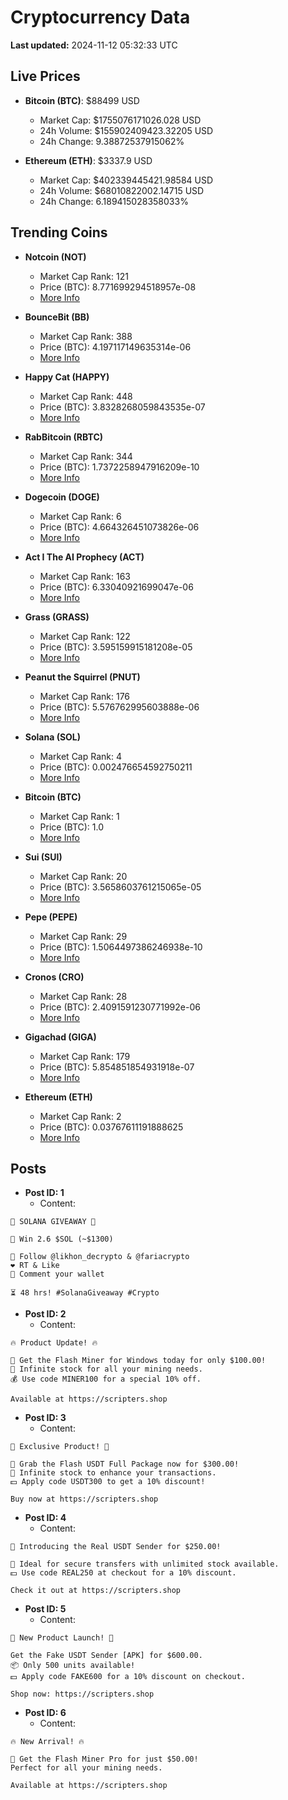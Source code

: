 # Cryptocurrency Data

**Last updated:** 2024-11-12 05:32:33 UTC

## Live Prices
- **Bitcoin (BTC)**: $88499 USD
  - Market Cap: $1755076171026.028 USD
  - 24h Volume: $155902409423.32205 USD
  - 24h Change: 9.38872537915062%

- **Ethereum (ETH)**: $3337.9 USD
  - Market Cap: $402339445421.98584 USD
  - 24h Volume: $68010822002.14715 USD
  - 24h Change: 6.189415028358033%

## Trending Coins
- **Notcoin (NOT)**
  - Market Cap Rank: 121
  - Price (BTC): 8.771699294518957e-08
  - [More Info](https://www.coingecko.com/en/coins/notcoin)

- **BounceBit (BB)**
  - Market Cap Rank: 388
  - Price (BTC): 4.197117149635314e-06
  - [More Info](https://www.coingecko.com/en/coins/bouncebit)

- **Happy Cat (HAPPY)**
  - Market Cap Rank: 448
  - Price (BTC): 3.8328268059843535e-07
  - [More Info](https://www.coingecko.com/en/coins/happycat)

- **RabBitcoin (RBTC)**
  - Market Cap Rank: 344
  - Price (BTC): 1.7372258947916209e-10
  - [More Info](https://www.coingecko.com/en/coins/rabbitcoin)

- **Dogecoin (DOGE)**
  - Market Cap Rank: 6
  - Price (BTC): 4.664326451073826e-06
  - [More Info](https://www.coingecko.com/en/coins/dogecoin)

- **Act I The AI Prophecy (ACT)**
  - Market Cap Rank: 163
  - Price (BTC): 6.33040921699047e-06
  - [More Info](https://www.coingecko.com/en/coins/act-i-the-ai-prophecy)

- **Grass (GRASS)**
  - Market Cap Rank: 122
  - Price (BTC): 3.595159915181208e-05
  - [More Info](https://www.coingecko.com/en/coins/grass)

- **Peanut the Squirrel (PNUT)**
  - Market Cap Rank: 176
  - Price (BTC): 5.576762995603888e-06
  - [More Info](https://www.coingecko.com/en/coins/peanut-the-squirrel)

- **Solana (SOL)**
  - Market Cap Rank: 4
  - Price (BTC): 0.002476654592750211
  - [More Info](https://www.coingecko.com/en/coins/solana)

- **Bitcoin (BTC)**
  - Market Cap Rank: 1
  - Price (BTC): 1.0
  - [More Info](https://www.coingecko.com/en/coins/bitcoin)

- **Sui (SUI)**
  - Market Cap Rank: 20
  - Price (BTC): 3.5658603761215065e-05
  - [More Info](https://www.coingecko.com/en/coins/sui)

- **Pepe (PEPE)**
  - Market Cap Rank: 29
  - Price (BTC): 1.5064497386246938e-10
  - [More Info](https://www.coingecko.com/en/coins/pepe)

- **Cronos (CRO)**
  - Market Cap Rank: 28
  - Price (BTC): 2.4091591230771992e-06
  - [More Info](https://www.coingecko.com/en/coins/cronos)

- **Gigachad (GIGA)**
  - Market Cap Rank: 179
  - Price (BTC): 5.854851854931918e-07
  - [More Info](https://www.coingecko.com/en/coins/gigachad-2)

- **Ethereum (ETH)**
  - Market Cap Rank: 2
  - Price (BTC): 0.03767611191888625
  - [More Info](https://www.coingecko.com/en/coins/ethereum)

## Posts
- **Post ID: 1**
  - Content:
```
🚀 SOLANA GIVEAWAY 🚀

🎁 Win 2.6 $SOL (~$1300)

🤝 Follow @likhon_decrypto & @fariacrypto
❤️ RT & Like
💬 Comment your wallet

⏳ 48 hrs! #SolanaGiveaway #Crypto
```

- **Post ID: 2**
  - Content:
```
🔥 Product Update! 🔥

🚀 Get the Flash Miner for Windows today for only $100.00!
🔋 Infinite stock for all your mining needs.
💰 Use code MINER100 for a special 10% off.

Available at https://scripters.shop
```

- **Post ID: 3**
  - Content:
```
🎁 Exclusive Product! 🎁

💸 Grab the Flash USDT Full Package now for $300.00!
🎉 Infinite stock to enhance your transactions.
💵 Apply code USDT300 to get a 10% discount!

Buy now at https://scripters.shop
```

- **Post ID: 4**
  - Content:
```
💎 Introducing the Real USDT Sender for $250.00!

💼 Ideal for secure transfers with unlimited stock available.
💵 Use code REAL250 at checkout for a 10% discount.

Check it out at https://scripters.shop
```

- **Post ID: 5**
  - Content:
```
🚀 New Product Launch! 🚀

Get the Fake USDT Sender [APK] for $600.00.
📦 Only 500 units available!
💵 Apply code FAKE600 for a 10% discount on checkout.

Shop now: https://scripters.shop
```

- **Post ID: 6**
  - Content:
```
🔥 New Arrival! 🔥

💸 Get the Flash Miner Pro for just $50.00!
Perfect for all your mining needs.

Available at https://scripters.shop
```

